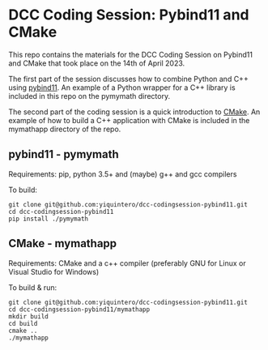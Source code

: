 # DCC Coding Session: Pybind11 and CMake

This repo contains the materials for the DCC Coding Session on Pybind11 and CMake that took place on the 14th of April 2023.

The first part of the session discusses how to combine Python and C++ using [pybind11](https://pybind11.readthedocs.io/en/stable/index.html). An example of a Python wrapper for a C++ library is included in this repo on the pymymath directory.

The second part of the coding session is a quick introduction to [CMake](https://cmake.org/). An example of how to build a C++ application with CMake is included in the mymathapp directory of the repo.

## pybind11 - pymymath

Requirements: pip, python 3.5+ and (maybe) g++ and gcc compilers

To build:
```
git clone git@github.com:yiquintero/dcc-codingsession-pybind11.git
cd dcc-codingsession-pybind11
pip install ./pymymath
```

## CMake - mymathapp

Requirements: CMake and a c++ compiler (preferably GNU for Linux or Visual Studio for Windows)

To build & run:
```
git clone git@github.com:yiquintero/dcc-codingsession-pybind11.git
cd dcc-codingsession-pybind11/mymathapp
mkdir build
cd build
cmake ..
./mymathapp
```
